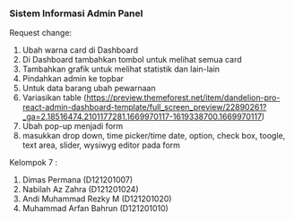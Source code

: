### Sistem Informasi Admin Panel

Request change:
1. Ubah warna card di Dashboard
2. Di Dashboard tambahkan tombol untuk melihat semua card
3. Tambahkan grafik untuk melihat statistik dan lain-lain
4. Pindahkan admin ke topbar
5. Untuk data barang ubah pewarnaan
6. Variasikan table (https://preview.themeforest.net/item/dandelion-pro-react-admin-dashboard-template/full_screen_preview/22890261?_ga=2.18516474.2101177281.1669970117-1619338700.1669970117)
7. Ubah pop-up menjadi form
8. masukkan drop down, time picker/time date, option, check box, toogle, text area, slider, wysiwyg editor pada form

Kelompok 7 :
1. Dimas Permana (D121201007)
2. Nabilah Az Zahra (D121201024)
3. Andi Muhammad Rezky M (D121201020)
4. Muhammad Arfan Bahrun (D121201010)
